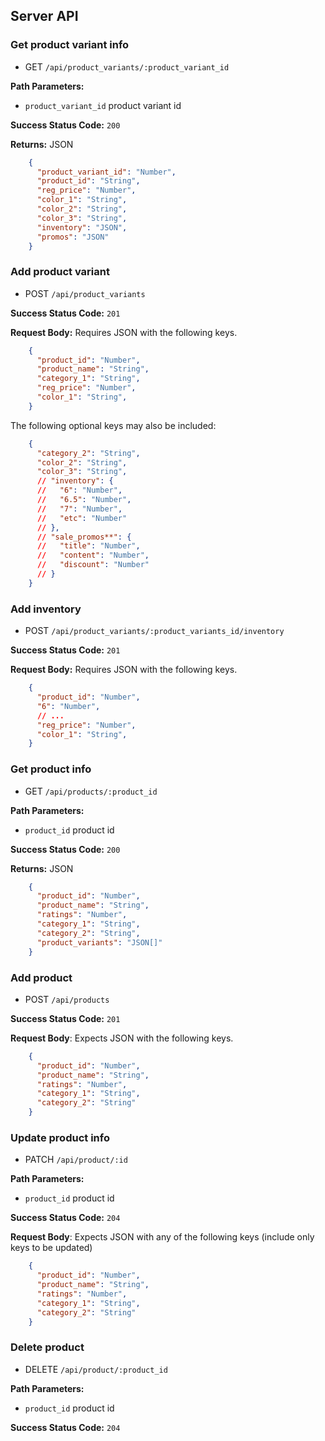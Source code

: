## Server API

### Get product variant info
  * GET `/api/product_variants/:product_variant_id`

**Path Parameters:**
  * `product_variant_id` product variant id

**Success Status Code:** `200`

**Returns:** JSON

```json
    {
      "product_variant_id": "Number",
      "product_id": "String",
      "reg_price": "Number",
      "color_1": "String",
      "color_2": "String",
      "color_3": "String",
      "inventory": "JSON",
      "promos": "JSON"
    }
```

### Add product variant
  * POST `/api/product_variants`

**Success Status Code:** `201`

**Request Body:**
Requires JSON with the following keys.

```json
    {
      "product_id": "Number",
      "product_name": "String",
      "category_1": "String",
      "reg_price": "Number",
      "color_1": "String",
    }
```

The following optional keys may also be included:

```json
    {
      "category_2": "String",
      "color_2": "String",
      "color_3": "String",
      // "inventory": {
      //   "6": "Number",
      //   "6.5": "Number",
      //   "7": "Number",
      //   "etc": "Number"
      // },
      // "sale_promos**": {
      //   "title": "Number",
      //   "content": "Number",
      //   "discount": "Number"
      // }
    }
```
<!-- The inventory key expects a JSON object with shoe sizes and inventory as keys -->

### Add inventory
  * POST `/api/product_variants/:product_variants_id/inventory`

**Success Status Code:** `201`

**Request Body:**
Requires JSON with the following keys.

```json
    {
      "product_id": "Number",
      "6": "Number",
      // ...
      "reg_price": "Number",
      "color_1": "String",
    }
```

### Get product info
  * GET `/api/products/:product_id`

**Path Parameters:**
  * `product_id` product id

**Success Status Code:** `200`

**Returns:** JSON

```json
    {
      "product_id": "Number",
      "product_name": "String",
      "ratings": "Number",
      "category_1": "String",
      "category_2": "String",
      "product_variants": "JSON[]"
    }
```

### Add product
  * POST `/api/products`

**Success Status Code:** `201`

**Request Body**: Expects JSON with the following keys.

```json
    {
      "product_id": "Number",
      "product_name": "String",
      "ratings": "Number",
      "category_1": "String",
      "category_2": "String"
    }
```


### Update product info
  * PATCH `/api/product/:id`

**Path Parameters:**
  * `product_id` product id

**Success Status Code:** `204`

**Request Body**: Expects JSON with any of the following keys (include only keys to be updated)

```json
    {
      "product_id": "Number",
      "product_name": "String",
      "ratings": "Number",
      "category_1": "String",
      "category_2": "String"
    }
```

### Delete product
  * DELETE `/api/product/:product_id`

**Path Parameters:**
  * `product_id` product id

**Success Status Code:** `204`

